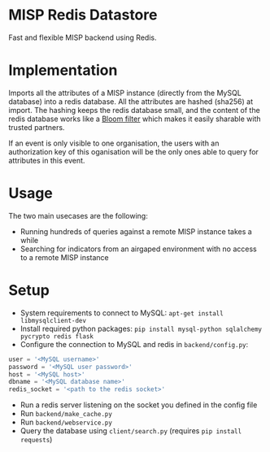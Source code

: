 # MISP Redis Datastore

Fast and flexible MISP backend using Redis.

# Implementation

Imports all the attributes of a MISP instance (directly from the MySQL database) into a redis database. All the attributes are hashed (sha256) at import. The hashing keeps the redis database small, and the content of the redis database works like a [Bloom filter](https://en.wikipedia.org/wiki/Bloom_filter) which makes it easily sharable with trusted partners.

If an event is only visible to one organisation, the users with an authorization key of this oganisation will be the only ones able to query for attributes in this event. 

# Usage

The two main usecases are the following:

* Running hundreds of queries against a remote MISP instance takes a while
* Searching for indicators from an airgaped environment with no access to a remote MISP instance

# Setup

* System requirements to connect to MySQL: `apt-get install libmysqlclient-dev`
* Install required python packages: `pip install mysql-python sqlalchemy pycrypto redis flask`
* Configure the connection to MySQL and redis in `backend/config.py`: 

 ```python
user = '<MySQL username>'
password = '<MySQL user password>'
host = '<MySQL host>'
dbname = '<MySQL database name>'
redis_socket = '<path to the redis socket>'
 ```
 
* Run a redis server listening on the socket you defined in the config file
* Run `backend/make_cache.py`
* Run `backend/webservice.py`
* Query the database using `client/search.py` (requires `pip install requests`)
